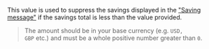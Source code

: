 This value is used to suppress the savings displayed in the 
<a href="#{{$group}}_{{$type}}_results_message" title="Saving message">"Saving message"</a> if the savings total
is less than the value provided.

> The amount should be in your base currency (e.g. <code>USD, GBP</code> etc.) and must be a whole positive number greater than `0`.
